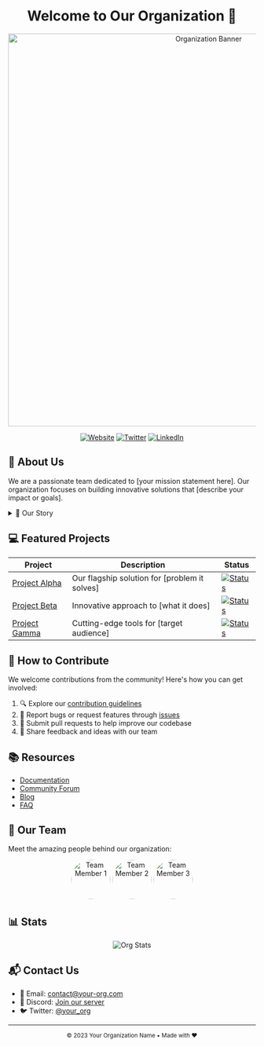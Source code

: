 <div align="center">
  
  # Welcome to Our Organization 👋
  
  <img src="https://your-banner-image-url.png" alt="Organization Banner" width="800px">

  [![Website](https://img.shields.io/badge/Website-Visit%20Us-blue?style=for-the-badge&logo=globe)](https://your-website.com)
  [![Twitter](https://img.shields.io/badge/Twitter-Follow-1DA1F2?style=for-the-badge&logo=twitter&logoColor=white)](https://twitter.com/your-handle)
  [![LinkedIn](https://img.shields.io/badge/LinkedIn-Connect-0077B5?style=for-the-badge&logo=linkedin&logoColor=white)](https://linkedin.com/company/your-org)
  
</div>

## 🚀 About Us

We are a passionate team dedicated to [your mission statement here]. Our organization focuses on building innovative solutions that [describe your impact or goals].

<details>
  <summary>📖 Our Story</summary>
  
  > Founded in [year], we've been on a journey to [describe journey and milestones]. Our team consists of [describe team composition] who are committed to [your values].
</details>

## 💻 Featured Projects

<div align="center">
  
| Project | Description | Status |
|---------|-------------|--------|
| [Project Alpha](https://github.com/your-org/project-alpha) | Our flagship solution for [problem it solves] | [![Status](https://img.shields.io/badge/Status-Active-success)](https://github.com/your-org/project-alpha) |
| [Project Beta](https://github.com/your-org/project-beta) | Innovative approach to [what it does] | [![Status](https://img.shields.io/badge/Status-Beta-orange)](https://github.com/your-org/project-beta) |
| [Project Gamma](https://github.com/your-org/project-gamma) | Cutting-edge tools for [target audience] | [![Status](https://img.shields.io/badge/Status-Planning-lightgrey)](https://github.com/your-org/project-gamma) |

</div>

## 🌈 How to Contribute

We welcome contributions from the community! Here's how you can get involved:

1. 🔍 Explore our [contribution guidelines](link-to-contributing.md)
2. 🐛 Report bugs or request features through [issues](link-to-issues)
3. 🔀 Submit pull requests to help improve our codebase
4. 📣 Share feedback and ideas with our team

## 📚 Resources

- [Documentation](https://docs.your-org.com)
- [Community Forum](https://community.your-org.com)
- [Blog](https://blog.your-org.com)
- [FAQ](https://your-org.com/faq)

## 👥 Our Team

Meet the amazing people behind our organization:

<div align="center">
  <a href="https://github.com/team-member-1"><img src="https://github.com/team-member-1.png" width="80px" alt="Team Member 1" style="border-radius:50%"/></a>
  <a href="https://github.com/team-member-2"><img src="https://github.com/team-member-2.png" width="80px" alt="Team Member 2" style="border-radius:50%"/></a>
  <a href="https://github.com/team-member-3"><img src="https://github.com/team-member-3.png" width="80px" alt="Team Member 3" style="border-radius:50%"/></a>
  <!-- Add more team members as needed -->
</div>

## 📊 Stats

<div align="center">
  
  ![Org Stats](https://github-readme-stats.vercel.app/api?username=your-org&show_icons=true&theme=dark)
  
</div>

## 📬 Contact Us

- 📧 Email: [contact@your-org.com](mailto:contact@your-org.com)
- 💬 Discord: [Join our server](https://discord.gg/your-invite)
- 🐦 Twitter: [@your_org](https://twitter.com/your_org)

---

<div align="center">
  
  <sub>© 2023 Your Organization Name • Made with ❤️</sub>
  
</div>
